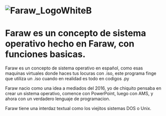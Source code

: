 # ![Faraw_LogoWhiteB](https://github.com/fefedevv/Faraw/assets/90733495/0feb5794-ec54-48fe-8c7d-720424e7a39c)
# Faraw es un concepto de sistema operativo hecho en Faraw, con funciones basicas.
Faraw es un concepto de sistema operativo en español, como esas maquinas virtuales donde haces tus locuras con .iso, este programa finge que utiliza un .iso cuando en realidad es todo en codigos .py

Faraw nacio como una idea a mediados del 2016, yo de chiquito pensaba en crear un sistema operativo, comence con PowerPoint, luego con AMS, y ahora con un verdadero lenguaje de programacion.

Faraw tiene una interdaz textual como los viejitos sistemas DOS o Unix.
